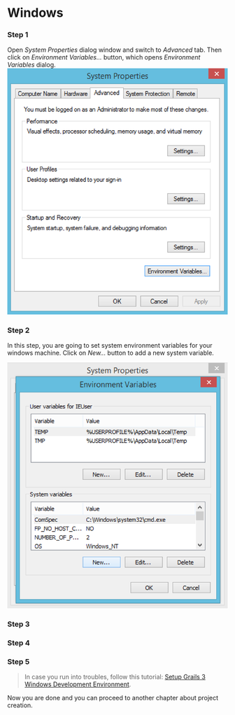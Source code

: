 # Windows

### Step 1
Open *System Properties* dialog window and switch to *Advanced* tab. Then click on *Environment Variables...* button, which opens *Environment Variables* dialog. 
![](windows-advanced.png)

### Step 2

In this step, you are going to set system environment variables for your windows machine. Click on *New...* button to add a new system variable.

![](windows-env-var1.png)

### Step 3


### Step 4


### Step 5



> In case you run into troubles, follow this tutorial: [Setup Grails 3 Windows Development Environment](http://grails.asia/grails-3-tutorial-setup-your-windows-development-environment).

Now you are done and you can proceed to another chapter about project creation.